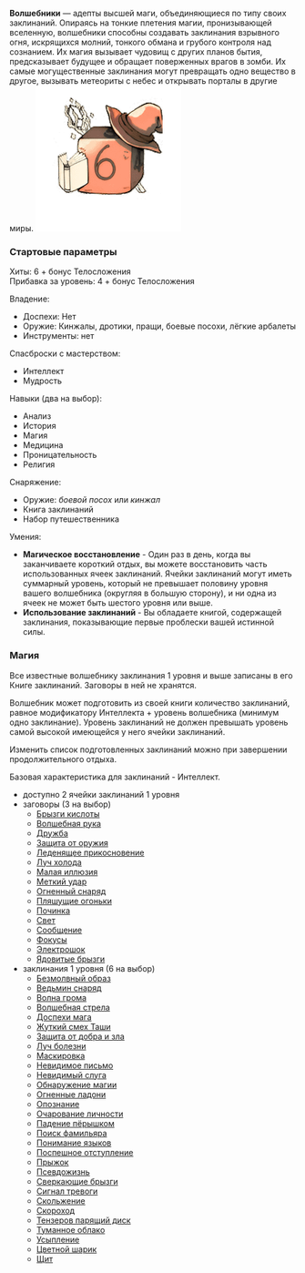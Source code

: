 **Волшебники** — адепты высшей маги, объединяющиеся по типу своих заклинаний. Опираясь на тонкие плетения магии, пронизывающей вселенную, волшебники способны создавать заклинания взрывного огня, искрящихся молний, тонкого обмана и грубого контроля над сознанием. Их магия вызывает чудовищ с других планов бытия, предсказывает будущее и обращает поверженных врагов в зомби. Их самые могущественные заклинания могут превращать одно вещество в другое, вызывать метеориты с небес и открывать порталы в другие миры.
![класс|150](/Img/wizard.png)
### Стартовые параметры
Хиты: 6 + бонус Телосложения<br>
Прибавка за уровень: 4 + бонус Телосложения

Владение:
- Доспехи: Нет
- Оружие: Кинжалы, дротики, пращи, боевые посохи, лёгкие арбалеты
- Инструменты: нет

Спасброски с мастерством:
- Интеллект
- Мудрость

Навыки (два на выбор):
- Анализ
- История
- Магия
- Медицина
- Проницательность
- Религия

Снаряжение:
- Оружие: *боевой посох* или *кинжал*
- Книга заклинаний
- Набор путешественника

Умения:
- **Магическое восстановление** - Один раз в день, когда вы заканчиваете короткий отдых, вы можете восстановить часть использованных ячеек заклинаний. Ячейки заклинаний могут иметь суммарный уровень, который не превышает половину уровня вашего волшебника (округляя в большую сторону), и ни одна из ячеек не может быть шестого уровня или выше.
- **Использование заклинаний** - Вы обладаете книгой, содержащей заклинания, показывающие первые проблески вашей истинной силы.

### Магия
Все известные волшебнику заклинания 1 уровня и выше записаны в его Книге заклинаний. Заговоры в ней не хранятся.

Волшебник может подготовить из своей книги количество заклинаний, равное модификатору Интеллекта + уровень волшебника (минимум одно заклинание). Уровень заклинаний не должен превышать уровень самой высокой имеющейся у него ячейки заклинаний.

Изменить список подготовленных заклинаний можно при завершении продолжительного отдыха.

Базовая характеристика для заклинаний - Интеллект.

- доступно 2 ячейки заклинаний 1 уровня
- заговоры (3 на выбор)
	- [Брызги кислоты](</Правила/Магия/Брызги кислоты.md>)
	- [Волшебная рука](</Правила/Магия/Волшебная рука.md>)
	- [Дружба](</Правила/Магия/Дружба.md>)
	- [Защита от оружия](</Правила/Магия/Защита от оружия.md>)
	- [Леденящее прикосновение](</Правила/Магия/Леденящее прикосновение.md>)
	- [Луч холода](</Правила/Магия/Луч холода.md>)
	- [Малая иллюзия](</Правила/Магия/Малая иллюзия.md>)
	- [Меткий удар](</Правила/Магия/Меткий удар.md>)
	- [Огненный снаряд](</Правила/Магия/Огненный снаряд.md>)
	- [Пляшущие огоньки](</Правила/Магия/Пляшущие огоньки.md>)
	- [Починка](</Правила/Магия/Починка.md>)
	- [Свет](</Правила/Магия/Свет.md>)
	- [Сообщение](</Правила/Магия/Сообщение.md>)
	- [Фокусы](</Правила/Магия/Фокусы.md>)
	- [Электрошок](</Правила/Магия/Электрошок.md>)
	- [Ядовитые брызги](</Правила/Магия/Ядовитые брызги.md>)
- заклинания 1 уровня (6 на выбор)
	- [Безмолвный образ](</Правила/Магия/Безмолвный образ.md>)
	- [Ведьмин снаряд](</Правила/Магия/Ведьмин снаряд.md>)
	- [Волна грома](</Правила/Магия/Волна грома.md>)
	- [Волшебная стрела](</Правила/Магия/Волшебная стрела.md>)
	- [Доспехи мага](</Правила/Магия/Доспехи мага.md>)
	- [Жуткий смех Таши](</Правила/Магия/Жуткий смех Таши.md>)
	- [Защита от добра и зла](</Правила/Магия/Защита от добра и зла.md>)
	- [Луч болезни](</Правила/Магия/Луч болезни.md>)
	- [Маскировка](</Правила/Магия/Маскировка.md>)
	- [Невидимое письмо](</Правила/Магия/Невидимое письмо.md>)
	- [Невидимый слуга](</Правила/Магия/Невидимый слуга.md>)
	- [Обнаружение магии](</Правила/Магия/Обнаружение магии.md>)
	- [Огненные ладони](</Правила/Магия/Огненные ладони.md>)
	- [Опознание](</Правила/Магия/Опознание.md>)
	- [Очарование личности](</Правила/Магия/Очарование личности.md>)
	- [Падение пёрышком](</Правила/Магия/Падение пёрышком.md>)
	- [Поиск фамильяра](</Правила/Магия/Поиск фамильяра.md>)
	- [Понимание языков](</Правила/Магия/Понимание языков.md>)
	- [Поспешное отступление](</Правила/Магия/Поспешное отступление.md>)
	- [Прыжок](</Правила/Магия/Прыжок.md>)
	- [Псевдожизнь](</Правила/Магия/Псевдожизнь.md>)
	- [Сверкающие брызги](</Правила/Магия/Сверкающие брызги.md>)
	- [Сигнал тревоги](</Правила/Магия/Сигнал тревоги.md>)
	- [Скольжение](</Правила/Магия/Скольжение.md>)
	- [Скороход](</Правила/Магия/Скороход.md>)
	- [Тензеров парящий диск](</Правила/Магия/Тензеров парящий диск.md>)
	- [Туманное облако](</Правила/Магия/Туманное облако.md>)
	- [Усыпление](</Правила/Магия/Усыпление.md>)
	- [Цветной шарик](</Правила/Магия/Цветной шарик.md>)
	- [Щит](</Правила/Магия/Щит.md>)